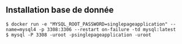 ## Installation base de donnée

```shell
$ docker run -e "MYSQL_ROOT_PASSWORD=singlepageapplication" --name=mysql4 -p 3308:3306 --restart on-failure -td mysql:latest
$ mysql -P 3308 -uroot -psinglepageapplication -uroot

```